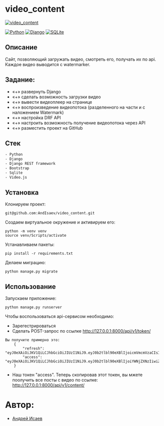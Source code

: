 # video_content
[![video_content](https://github.com/AndIsaev/video_content/actions/workflows/main.yml/badge.svg)](https://github.com/AndIsaev/video_content/actions/workflows/main.yml)


<p><a href="https://www.python.org/" rel="nofollow"><img src="https://camo.githubusercontent.com/938bc97e6c0351babffcd724243f78c6654833e451efc6ce3f5d66a635727a9c/68747470733a2f2f696d672e736869656c64732e696f2f62616467652f2d507974686f6e2d3436343634363f3f7374796c653d666c61742d737175617265266c6f676f3d507974686f6e" alt="Python" data-canonical-src="https://img.shields.io/badge/-Python-464646??style=flat-square&amp;logo=Python" style="max-width:100%;"></a>
<a href="https://www.djangoproject.com/" rel="nofollow"><img src="https://camo.githubusercontent.com/99e48bebd1b4c03828d16f8625f34439aa7d298ea573dd4e209ea593a769bd06/68747470733a2f2f696d672e736869656c64732e696f2f62616467652f2d446a616e676f2d3436343634363f3f7374796c653d666c61742d737175617265266c6f676f3d446a616e676f" alt="Django" data-canonical-src="https://img.shields.io/badge/-Django-464646??style=flat-square&amp;logo=Django" style="max-width:100%;"></a>
<a href="https://www.sqlite.org/index.html" rel="nofollow"><img src="https://camo.githubusercontent.com/2c46c2b57530e634094dcb5ca341adbd8cc101300fd0968991b2a2700f1ac318/68747470733a2f2f696d672e736869656c64732e696f2f62616467652f2d53514c6974652d3436343634363f3f7374796c653d666c61742d737175617265266c6f676f3d53514c697465" alt="SQLite" data-canonical-src="https://img.shields.io/badge/-SQLite-464646??style=flat-square&amp;logo=SQLite" style="max-width:100%;"></a>  
  

## Описание
Сайт, позволяющий загружать видео, смотреть его, получать их по api. Каждое видео выводится с watermarker.


## Задание:
- «+» развернуть Django
- «+» сделать возможность загрузки видео
- «+» вывести видеоплеер на странице
- «+» воспроизведение видеопотока (разделенного на части и с наложением Watermark)
- «+» настройка DRF API
- «+» настроить возможность получение видеопотока через API
- «+» разместить проект на GitHub

## Стек

```sh
- Python
- Django
- Django REST framework
- Bootstrap
- Sqlite
- Video.js
```

## Установка


Клонируем проект: 
```
git@github.com:AndIsaev/video_content.git
```

Создаем виртуальное окружение и активируем его:

```
python -m venv venv
source venv/Scripts/activate
```

Устанавливаем пакеты:

```
pip install -r requirements.txt
```

Делаем миграцию:

```
python manage.py migrate
```

## Использование

Запускаем приложение:

```
python manage.py runserver
```

Чтобы воспользоваться api-сервисом необходимо:

* Зарегестрироваться
* Сделать POST-запрос по ссылке http://127.0.0.1:8000/api/v1/token/
```
Вы получите примерно это:
    {
        "refresh": "eyJ0eXAiOiJKV1QiLCJhbGciOiJIUzI1NiJ9.eyJ0b2tlbl90eXBlIjoicmVmcmVzaCIsImV4cCI6MTU4NzEyODUzNSwianRpIjoiNzRmMDhkOGEwODQ4NGEzYjgyZmM4MDRhMTQ3ZTEyZmIiLCJ1c2VyX2lkIjoxfQ.GW7Obcvy2TWgsEI5lqSx9BC1mxk0WnsywBHrXScs7bI",
        "access": "eyJ0eXAiOiJKV1QiLCJhbGciOiJIUzI1NiJ9.eyJ0b2tlbl90eXBlIjoiYWNjZXNzIiwiZXhwIjoxNTg3MDQyNDM1LCJqdGkiOiI5ZmNjMWE5YTM5NDQ0Y2Q4OWJlOGFlOGRlYWQxNDE0ZSIsInVzZXJfaWQiOjF9.ZkEdzDN5pNgYToDRJq1CKHjIglK1ir1fhnfcXkmziuk"
    } 
```
* Наш токен "access". Теперь скопировав этот токен, вы мжете поолучить все посты с видео по ссылке:
http://127.0.0.1:8000/api/v1/content/


# Автор:
* [Андрей Исаев](https://github.com/AndIsaev)
